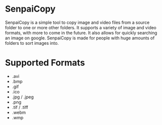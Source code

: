 # SenpaiCopy
SenpaiCopy is a simple tool to copy image and video files from a source folder to one or more other folders.
It supports a variety of image and video formats, with more to come in the future.
It also allows for quickly searching an image on google.
SenpaiCopy is made for people with huge amounts of folders to sort images into.

# Supported Formats
* .avi
* .bmp
* .gif
* .ico
* .jpg / .jpeg
* .png
* .tif / .tiff
* .webm
* .wmp
